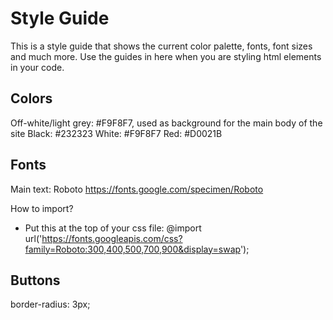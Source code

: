 # Style Guide

This is a style guide that shows the current color palette, fonts, font sizes and much more. Use the guides in here when you are styling html elements in your code.

## Colors

Off-white/light grey: #F9F8F7, used as background for the main body of the site 
Black: #232323
White: #F9F8F7
Red: #D0021B


## Fonts
Main text: Roboto
https://fonts.google.com/specimen/Roboto

How to import?
- Put this at the top of your css file: 
@import url('https://fonts.googleapis.com/css?family=Roboto:300,400,500,700,900&display=swap');


## Buttons

border-radius: 3px;

